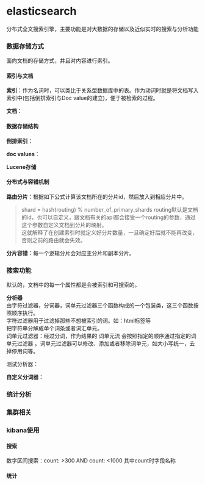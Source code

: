 elasticsearch
====
分布式全文搜索引擎，主要功能是对大数据的存储以及近似实时的搜索与分析功能

### 数据存储方式
面向文档的存储方式，并且对内容进行索引。<br>

#### 索引与文档
**索引**：作为名词时，可以类比于关系型数据库中的表。作为动词时就是将文档写入索引中(包括倒排索引与Doc value的建立)，便于被检索的过程。

**文档**：

#### 数据存储结构
**倒排索引**：

**doc values**：

**Lucene存储**

#### 分布式与容错机制
**路由分片**：根据如下公式计算该文档所在的分片id，然后放入到相应分片中。
> shard = hash(routing) % number_of_primary_shards routing默认是文档的id，也可以自定义，跟文档有关的api都会接受一个routing的参数，通过这个参数自定义文档到分片的映射。<br>
这就解释了在创建索引时就定义好分片数量，一旦确定好后就不能再改变，否则之前的路由就会失效。

**分片容错**：每一个逻辑分片会对应主分片和副本分片。

### 搜索功能
默认的，文档中的每一个属性都是会被索引和可搜索的。

**分析器**<br>
由字符过滤器，分词器，词单元过滤器三个函数构成的一个包装类，这三个函数按照顺序执行。<br>
字符过滤器用于过滤掉那些不想被索引的词。如：html标签等<br>
把字符串分解成单个词条或者词汇单元。<br>
词单元过滤器：经过分词，作为结果的 词单元流 会按照指定的顺序通过指定的词单元过滤器 。词单元过滤器可以修改、添加或者移除词单元，如大小写统一，去掉停用词等。

测试分析器：

**自定义分词器**：


### 统计分析


### 集群相关

### kibana使用
#### 搜索
数字区间搜索：count: >300 AND count: <1000    其中count时字段名称

#### 统计

